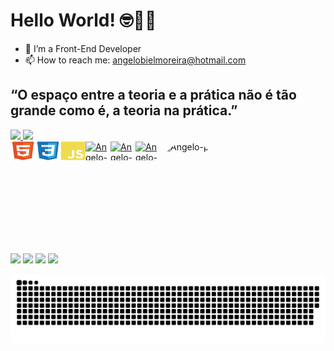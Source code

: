 # Hello World! 🤓👨‍💻

- 🌱 I’m a Front-End Developer
- 📫 How to reach me: angelobielmoreira@hotmail.com

## “O espaço entre a teoria e a prática não é tão grande como é, a teoria na prática.”

<div display="flex"; align="flex-start">
  <a href="https://github.com/Angel0Gabriel">
  <img height="180em" src="https://github-readme-stats.vercel.app/api?username=Angel0Gabriel&show_icons=true&theme=highcontrast&include_all_commits=true&count_private=true"/>
  <img height="180em" src="https://github-readme-stats.vercel.app/api/top-langs/?username=Angel0Gabriel&layout=compact&langs_count=7&theme=highcontrast"/>
</div>
<div style="display: flex"><br>
  <img align="center" alt="Angelo-HTML" height="30" width="40" src="https://raw.githubusercontent.com/devicons/devicon/master/icons/html5/html5-original.svg">
  <img align="center" alt="Angelo-CSS" height="30" width="40" src="https://raw.githubusercontent.com/devicons/devicon/master/icons/css3/css3-original.svg">
  <img align="center" alt="Angelo-Js" height="30" width="40" src="https://raw.githubusercontent.com/devicons/devicon/master/icons/javascript/javascript-plain.svg">
  <img align="center" alt="Angelo-Ts" height="30" width="40" src="https://cdn.jsdelivr.net/gh/devicons/devicon/icons/typescript/typescript-original.svg" />
  <img align="center" alt="Angelo-React" height="30" width="40" src="https://cdn.jsdelivr.net/gh/devicons/devicon/icons/react/react-original.svg">
  <img align="center" alt="Angelo-Git" height="30" width="40" src="https://cdn.jsdelivr.net/gh/devicons/devicon/icons/git/git-original.svg">
  <img align="right" alt="Angelo-pic" height="150" style="border-radius: 50px;" src="https://encrypted-tbn0.gstatic.com/images?q=tbn:ANd9GcQB99lPGMECoTCwkXdI_HX6RF8XLk_XoHHbng&usqp=CAU">
</div>
  
 ##
  
<div> 
  <a href="https://www.linkedin.com/in/ângelo-gabriel-moreira-carvalho-costa-a3b5301a6/" target="_blank"><img src="https://img.shields.io/badge/-LinkedIn-%230077B5?style=for-the-badge&logo=linkedin&logoColor=white" target="_blank"></a>
  <a href="https://github.com/Angel0Gabriel?tab=repositories" target="_blank"><img src="https://img.shields.io/badge/GitHub-100000?style=for-the-badge&logo=github&logoColor=white" target="_blank"></a>
  <a href="https://www.instagram.com/angel0_gabriel/" target="_blank"><img src="https://img.shields.io/badge/Instagram-E4405F?style=for-the-badge&logo=instagram&logoColor=white" target="_blank"></a>
  <a href = "mailto:angelobielmoreira@hotmail.com"><img src="https://img.shields.io/badge/-Gmail-%23333?style=for-the-badge&logo=gmail&logoColor=white" target="_blank"></a>
   
  ![Snake animation](https://github.com/Angel0Gabriel/Angel0Gabriel/blob/output/github-contribution-grid-snake.svg)
  
</div>
  
